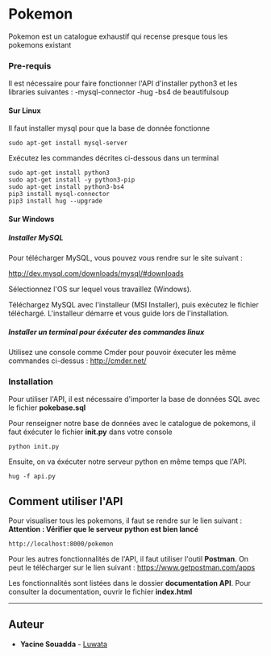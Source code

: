 # Pokemon

Pokemon est un catalogue exhaustif qui recense presque tous les pokemons existant

### Pre-requis 

Il est nécessaire pour faire fonctionner l'API d'installer python3 et les libraries suivantes :
	-mysql-connector
	-hug
	-bs4 de beautifulsoup

#### Sur Linux

Il faut installer mysql pour que la base de donnée fonctionne

```
sudo apt-get install mysql-server
```

Exécutez les commandes décrites ci-dessous dans un terminal
```
sudo apt-get install python3
sudo apt-get install -y python3-pip
sudo apt-get install python3-bs4
pip3 install mysql-connector
pip3 install hug --upgrade
```
#### Sur Windows

##### Installer MySQL
Pour télécharger MySQL, vous pouvez vous rendre sur le site suivant :

http://dev.mysql.com/downloads/mysql/#downloads

Sélectionnez l'OS sur lequel vous travaillez (Windows).

Téléchargez MySQL avec l'installeur (MSI Installer), puis exécutez le fichier téléchargé. L'installeur démarre et vous guide lors de l'installation.

##### Installer un terminal pour éxécuter des commandes linux

Utilisez une console comme Cmder pour pouvoir éxecuter les même commandes ci-dessus : http://cmder.net/

### Installation

Pour utiliser l'API, il est nécessaire d'importer la base de données SQL avec le fichier __pokebase.sql__

Pour renseigner notre base de données avec le catalogue de pokemons, il faut éxécuter le fichier **init.py** dans votre console

```
python init.py
```
Ensuite, on va éxécuter notre serveur python en même temps que l'API.

```
hug -f api.py
```

## Comment utiliser l'API

Pour visualiser tous les pokemons, il faut se rendre sur le lien suivant :
**Attention : Vérifier que le __serveur python__ est bien lancé**


```
http://localhost:8000/pokemon
```

Pour les autres fonctionnalités de l'API, il faut utiliser l'outil __Postman__.
On peut le télécharger sur le lien suivant : https://www.getpostman.com/apps

Les fonctionnalités sont listées dans le dossier __documentation API__.
Pour consulter la documentation, ouvrir le fichier __index.html__

-----------------
## Auteur

* **Yacine Souadda** - [Luwata](https://github.com/luwata)